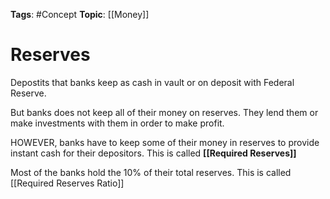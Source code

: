 
**Tags**: #Concept 
**Topic**: [[Money]]

# Reserves
Depostits that banks keep as cash in vault or on deposit with Federal Reserve.

But banks does not keep all of their money on reserves. They lend them or make investments with them in order to make profit.

HOWEVER, banks have to keep some of their money in reserves to provide instant cash for their depositors. This is called **[[Required Reserves]]**

Most of the banks hold the 10% of their total reserves. This is called [[Required Reserves Ratio]]




